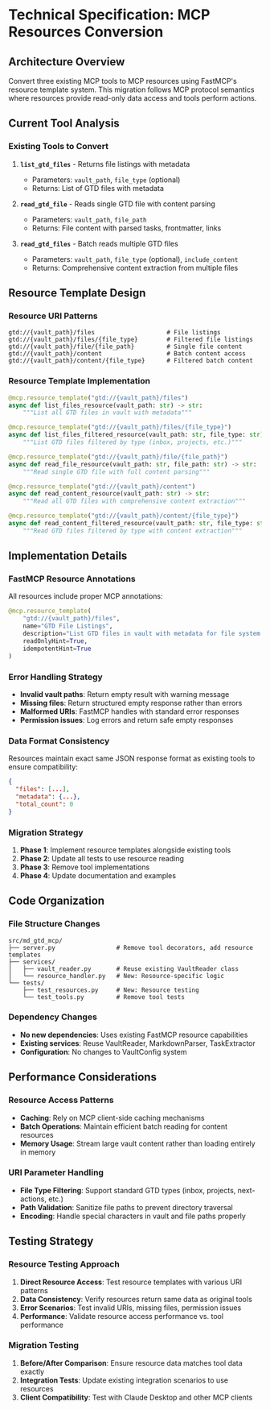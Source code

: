 # Technical Specification: MCP Resources Conversion

## Architecture Overview

Convert three existing MCP tools to MCP resources using FastMCP's resource template system. This migration follows MCP protocol semantics where resources provide read-only data access and tools perform actions.

## Current Tool Analysis

### Existing Tools to Convert

1. **`list_gtd_files`** - Returns file listings with metadata
   - Parameters: `vault_path`, `file_type` (optional)
   - Returns: List of GTD files with metadata

2. **`read_gtd_file`** - Reads single GTD file with content parsing
   - Parameters: `vault_path`, `file_path`
   - Returns: File content with parsed tasks, frontmatter, links

3. **`read_gtd_files`** - Batch reads multiple GTD files
   - Parameters: `vault_path`, `file_type` (optional), `include_content`
   - Returns: Comprehensive content extraction from multiple files

## Resource Template Design

### Resource URI Patterns

```
gtd://{vault_path}/files                    # File listings
gtd://{vault_path}/files/{file_type}        # Filtered file listings
gtd://{vault_path}/file/{file_path}         # Single file content
gtd://{vault_path}/content                  # Batch content access
gtd://{vault_path}/content/{file_type}      # Filtered batch content
```

### Resource Template Implementation

```python
@mcp.resource_template("gtd://{vault_path}/files")
async def list_files_resource(vault_path: str) -> str:
    """List all GTD files in vault with metadata"""

@mcp.resource_template("gtd://{vault_path}/files/{file_type}")
async def list_files_filtered_resource(vault_path: str, file_type: str) -> str:
    """List GTD files filtered by type (inbox, projects, etc.)"""

@mcp.resource_template("gtd://{vault_path}/file/{file_path}")
async def read_file_resource(vault_path: str, file_path: str) -> str:
    """Read single GTD file with full content parsing"""

@mcp.resource_template("gtd://{vault_path}/content")
async def read_content_resource(vault_path: str) -> str:
    """Read all GTD files with comprehensive content extraction"""

@mcp.resource_template("gtd://{vault_path}/content/{file_type}")
async def read_content_filtered_resource(vault_path: str, file_type: str) -> str:
    """Read GTD files filtered by type with content extraction"""
```

## Implementation Details

### FastMCP Resource Annotations

All resources include proper MCP annotations:

```python
@mcp.resource_template(
    "gtd://{vault_path}/files",
    name="GTD File Listings",
    description="List GTD files in vault with metadata for file system navigation",
    readOnlyHint=True,
    idempotentHint=True
)
```

### Error Handling Strategy

- **Invalid vault paths**: Return empty result with warning message
- **Missing files**: Return structured empty response rather than errors
- **Malformed URIs**: FastMCP handles with standard error responses
- **Permission issues**: Log errors and return safe empty responses

### Data Format Consistency

Resources maintain exact same JSON response format as existing tools to ensure compatibility:

```json
{
  "files": [...],
  "metadata": {...},
  "total_count": 0
}
```

### Migration Strategy

1. **Phase 1**: Implement resource templates alongside existing tools
2. **Phase 2**: Update all tests to use resource reading
3. **Phase 3**: Remove tool implementations
4. **Phase 4**: Update documentation and examples

## Code Organization

### File Structure Changes

```
src/md_gtd_mcp/
├── server.py                 # Remove tool decorators, add resource templates
├── services/
│   ├── vault_reader.py       # Reuse existing VaultReader class
│   └── resource_handler.py   # New: Resource-specific logic
└── tests/
    ├── test_resources.py     # New: Resource testing
    └── test_tools.py         # Remove tool tests
```

### Dependency Changes

- **No new dependencies**: Uses existing FastMCP resource capabilities
- **Existing services**: Reuse VaultReader, MarkdownParser, TaskExtractor
- **Configuration**: No changes to VaultConfig system

## Performance Considerations

### Resource Access Patterns

- **Caching**: Rely on MCP client-side caching mechanisms
- **Batch Operations**: Maintain efficient batch reading for content resources
- **Memory Usage**: Stream large vault content rather than loading entirely in memory

### URI Parameter Handling

- **File Type Filtering**: Support standard GTD types (inbox, projects, next-actions, etc.)
- **Path Validation**: Sanitize file paths to prevent directory traversal
- **Encoding**: Handle special characters in vault and file paths properly

## Testing Strategy

### Resource Testing Approach

1. **Direct Resource Access**: Test resource templates with various URI patterns
2. **Data Consistency**: Verify resources return same data as original tools
3. **Error Scenarios**: Test invalid URIs, missing files, permission issues
4. **Performance**: Validate resource access performance vs. tool performance

### Migration Testing

1. **Before/After Comparison**: Ensure resource data matches tool data exactly
2. **Integration Tests**: Update existing integration scenarios to use resources
3. **Client Compatibility**: Test with Claude Desktop and other MCP clients
